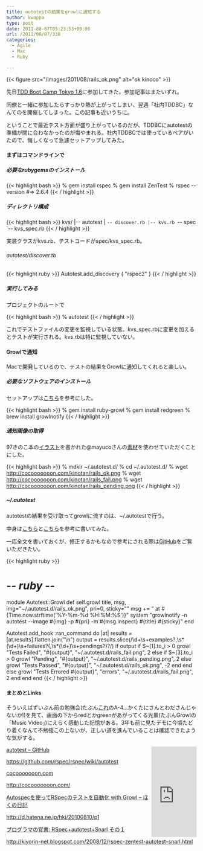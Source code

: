 ```yaml
---
title: autotestの結果をgrowlに通知する
author: kwappa
type: post
date: 2011-08-07T05:23:53+00:00
url: /2011/08/07/338
categories:
  - Agile
  - Mac
  - Ruby

---
```


{{< figure src="/images/2011/08/rails_ok.png" alt="ok kinoco" >}}

先日<a href="http://www.zusaar.com/event/agZ6dXNhYXJyDQsSBUV2ZW50GPGlAww" target="_blank">TDD Boot Camp Tokyo 1.6</a>に参加してきた。参加記事はまたいずれ。

同僚と一緒に参加したらすっかり熱が上がってしまい、翌週「社内TDDBC」なんてのを開催してしまった。この記事も近いうちに。

ということで最近テスト方面が盛り上がっているのだが、TDDBCにautotestの準備が間に合わなかったのが悔やまれる。社内TDDBCでは使っているペアがいたので、悔しくなって急遽セットアップしてみた。

<!--more-->

#### まずはコマンドラインで

##### 必要なrubygemsのインストール

{{< highlight bash >}}
% gem install rspec
 % gem install ZenTest
 % rspec --version #=> 2.6.4
{{< / highlight >}}

##### ディレクトリ構成

{{< highlight bash >}}
kvs/
|-- autotest
|   `-- discover.rb
|-- kvs.rb
`-- spec
    `-- kvs_spec.rb
{{< / highlight >}}

実装クラスがkvs.rb、テストコードがspec/kvs_spec.rb。

###### autotest/discover.tb

{{< highlight ruby >}}
Autotest.add_discovery { "rspec2" }
{{< / highlight >}}

##### 実行してみる

プロジェクトのルートで

{{< highlight bash >}}
% autotest
{{< / highlight >}}

これでテストファイルの変更を監視している状態。kvs_spec.rbに変更を加えるとテストが実行される。kvs.rbは特に監視していない。

#### Growlで通知

Macで開発しているので、テストの結果をGrowlに通知してくれると楽しい。

##### 必要なソフトウェアのインストール

セットアップは<a href="http://d.hatena.ne.jp/hkj/20100810/p1" target="_blank">こちら</a>を参考にした。

{{< highlight bash >}}
% gem install ruby-growl
% gem install redgreen
% brew install growlnotify
{{< / highlight >}}

##### 通知画像の取得

97きのこ本の<a href="http://inside.cocooooooon.com/2010/12/10/index.html" target="_blank">イラスト</a>を書かれた@mayucoさんの<a href="http://cocooooooon.com/kinotan/" target="_blank">素材</a>を使わせていただくことにした。

{{< highlight bash >}}
% mdkir ~/.autotest.d/
% cd ~/.autotest.d/
% wget http://cocooooooon.com/kinotan/rails_ok.png
% wget http://cocooooooon.com/kinotan/rails_fail.png
% wget http://cocooooooon.com/kinotan/rails_pending.png
{{< / highlight >}}

##### ~/.autotest

autotestの結果を受け取ってgrowlに流すのは、~/.autotestで行う。

中身は<a href="http://d.hatena.ne.jp/hkj/20100810/p1" target="_blank">こちら</a>と<a href="http://kiyorin-net.blogspot.com/2008/12/rspec-zentest-autotest-snarl.html" target="_blank">こちら</a>を参考に書いてみた。

一応全文を書いておくが、修正するかもなので参考にされる際は<a href="https://github.com/kwappa/dotfiles/blob/master/.autotest" target="_blank">GitHub</a>をご覧いただきたい。

{{< highlight ruby >}}
# -*- ruby -*-
module Autotest::Growl
  def self.growl title, msg, img="~/.autotest.d/rails_ok.png", pri=0, sticky=""
    msg += " at #{Time.now.strftime('%Y-%m-%d %H:%M:%S')}"
    system "growlnotify -n autotest --image #{img} -p #{pri} -m #{msg.inspect} #{title} #{sticky}"
  end

  Autotest.add_hook :ran_command do |at|
    results = [at.results].flatten.join("\n")
    output = results.slice(/\d+\s+examples?,\s*(\d+)\s+failures?(,\s*(\d+)\s+pendings?)?/)
    if output
      if $~[1].to_i > 0
        growl "Tests Failed", "#{output}", "~/.autotest.d/rails_fail.png", 2
      else
        if $~[3].to_i > 0
          growl "Pending", "#{output}", "~/.autotest.d/rails_pending.png", 2
        else
          growl "Tests Passed", "#{output}", "~/.autotest.d/rails_ok.png", -2
        end
      end
    else
      growl "Tests Errored #{output}", "errors", "~/.autotest.d/rails_fail.png", 2
    end
  end
end
{{< / highlight >}}

#### まとめとLinks

そういえばずいぶん前の勉強会(たぶん<a href="http://www.java-users.jp/contents/events/ccc2008fall/sessions.html" target="_blank">これ</a>のA-4…かくたにさんとわださんじゃないか!)を見て、画面の下からredとかgreenがあがってくる光景(たぶんGrowlの「Music Video」)にえらく感動した記憶がある。3年も前に見たデモに今頃たどり着くなんて不勉強この上ないが、正しい道を進んでいることは確認できたような気がする。

<iframe src="http://rcm-jp.amazon.co.jp/e/cm?t=bottomline02-22&#038;o=9&#038;p=8&#038;l=as1&#038;asins=4873114799&#038;nou=1&#038;ref=tf_til&#038;fc1=FFFFFF&#038;IS2=1&#038;lt1=_blank&#038;m=amazon&#038;lc1=639CBF&#038;bc1=000000&#038;bg1=000000&#038;f=ifr" style="float:right;width:120px;height:240px;" scrolling="no" marginwidth="0" marginheight="0" frameborder="0"></iframe>

<a href="https://github.com/rspec/rspec/wiki/autotest" target="_blank">autotest &#8211; GitHub</a>
  
https://github.com/rspec/rspec/wiki/autotest

<a href="http://cocooooooon.com/" target="_blank">cocooooooon.com</a>
  
http://cocooooooon.com/

<a href="http://d.hatena.ne.jp/hkj/20100810/p1" target="_blank">Autospecを使ってRSpecのテストを自動化 with Growl &#8211; ほくの日記</a>
  
http://d.hatena.ne.jp/hkj/20100810/p1

<a href="http://kiyorin-net.blogspot.com/2008/12/rspec-zentest-autotest-snarl.html" target="_blank">プログラマの覚書: RSpec+autotest+Snarl その１</a>
  
http://kiyorin-net.blogspot.com/2008/12/rspec-zentest-autotest-snarl.html
